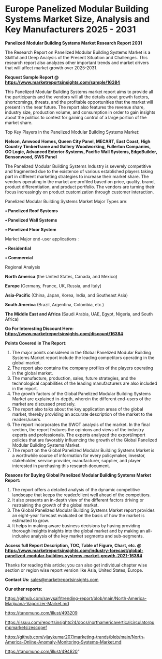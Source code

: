  # Europe Panelized Modular Building Systems Market Size, Analysis and Key Manufacturers 2025 - 2031

<strong>Panelized Modular Building Systems Market Research Report 2031</strong>

The Research Report on Panelized Modular Building Systems Market is a Skillful and Deep Analysis of the Present Situation and Challenges. This research report also analyzes other important trends and market drivers that will affect market growth over 2025-2031.

<strong>Request Sample Report @ <a href=https://www.marketreportsinsights.com/sample/16384>https://www.marketreportsinsights.com/sample/16384</a></strong>

This Panelized Modular Building Systems market report aims to provide all the participants and the vendors will all the details about growth factors, shortcomings, threats, and the profitable opportunities that the market will present in the near future. The report also features the revenue share, industry size, production volume, and consumption in order to gain insights about the politics to contest for gaining control of a large portion of the market share.

Top Key Players in the Panelized Modular Building Systems Market:

<strong>Nelson, Amwood Homes, Queen City Panel, MECART, East Coast, High Country Timberframe and Gallery Woodworking, Fullerton Companies, GO Logic, Advanced Exterior Systems, Pacific Wall Systems, EdgeBuilder, Bensonwood, SWS Panel</strong>

The Panelized Modular Building Systems Industry is severely competitive and fragmented due to the existence of various established players taking part in different marketing strategies to increase their market share. The vendors operating in the market are profiled based on price, quality, brand, product differentiation, and product portfolio. The vendors are turning their focus increasingly on product customization through customer interaction.

Panelized Modular Building Systems Market Major Types are:

<strong>• Panelized Roof Systems

• Panelized Wall Systems

• Panelized Floor System</strong>

Market Major end-user applications :

<strong>• Residential

• Commercial</strong>

Regional Analysis

</u><strong><b>North America</b></strong> (the United States, Canada, and Mexico)

<strong><b>Europe </b></strong>(Germany, France, UK, Russia, and Italy)

<strong><b>Asia-Pacific</b></strong> (China, Japan, Korea, India, and Southeast Asia)

<strong><b>South America</b></strong> (Brazil, Argentina, Colombia, etc.)

<strong><b>The Middle East and Africa</b></strong> (Saudi Arabia, UAE, Egypt, Nigeria, and South Africa)

<strong>Go For Interesting Discount Here: <a href=https://www.marketreportsinsights.com/discount/16384>https://www.marketreportsinsights.com/discount/16384</a></strong>

<strong>Points Covered in The Report:</strong>
<ol>
  <li>The major points considered in the Global Panelized Modular Building Systems Market report include the leading competitors operating in the global market.</li>
  <li>The report also contains the company profiles of the players operating in the global market.</li>
  <li>The manufacture, production, sales, future strategies, and the technological capabilities of the leading manufacturers are also included in the report.</li>
  <li>The growth factors of the Global Panelized Modular Building Systems Market are explained in-depth, wherein the different end-users of the market are discussed precisely.</li>
  <li>The report also talks about the key application areas of the global market, thereby providing an accurate description of the market to the readers/users.</li>
  <li>The report incorporates the SWOT analysis of the market. In the final section, the report features the opinions and views of the industry experts and professionals. The experts analyzed the export/import policies that are favorably influencing the growth of the Global Panelized Modular Building Systems Market.</li>
  <li>The report on the Global Panelized Modular Building Systems Market is a worthwhile source of information for every policymaker, investor, stakeholder, service provider, manufacturer, supplier, and player interested in purchasing this research document.</li>
</ol>
<strong>Reasons for Buying Global Panelized Modular Building Systems Market Report:</strong>

<ol>
  <li>The report offers a detailed analysis of the dynamic competitive landscape that keeps the reader/client well ahead of the competitors.</li>
  <li>It also presents an in-depth view of the different factors driving or restraining the growth of the global market.</li>
  <li>The Global Panelized Modular Building Systems Market report provides an eight-year forecast evaluated on the basis of how the market is estimated to grow.</li>
  <li>It helps in making aware business decisions by having providing thorough insights insights into the global market and by making an all-inclusive analysis of the key market segments and sub-segments.</li>
</ol>
<strong>Access full Report Description, TOC, Table of Figure, Chart, etc. @ <a href=https://www.marketreportsinsights.com/industry-forecast/global-panelized-modular-building-systems-market-growth-2021-16384>https://www.marketreportsinsights.com/industry-forecast/global-panelized-modular-building-systems-market-growth-2021-16384</a></strong>


Thanks for reading this article; you can also get individual chapter wise section or region wise report version like Asia, United States, Europe.

<strong>Contact Us:</strong>
sales@marketreportsinsights.com

<strong>Our other reports:</strong>

<a href=https://github.com/sayysaif/trending-report/blob/main/North-America-Marijuana-Vaporizer-Market.md>https://github.com/sayysaif/trending-report/blob/main/North-America-Marijuana-Vaporizer-Market.md</a>

<a href=https://tanomuno.com/illust/493209>https://tanomuno.com/illust/493209</a>

<a href=https://issuu.com/reportsinsights24/docs/northamericaverticalcirculatorpumpmarketsizescopef>https://issuu.com/reportsinsights24/docs/northamericaverticalcirculatorpumpmarketsizescopef</a>

<a href=https://github.com/vijaykumar207/marketing-trands/blob/main/North-America-Online-Anomaly-Monitoring-Systems-Market.md>https://github.com/vijaykumar207/marketing-trands/blob/main/North-America-Online-Anomaly-Monitoring-Systems-Market.md</a>

<a href=https://tanomuno.com/illust/494820>https://tanomuno.com/illust/494820</a>"
